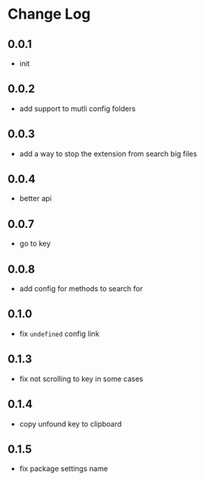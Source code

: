 # Change Log

## 0.0.1

- init

## 0.0.2

- add support to mutli config folders

## 0.0.3

- add a way to stop the extension from search big files

## 0.0.4

- better api

## 0.0.7

- go to key

## 0.0.8

- add config for methods to search for

## 0.1.0

- fix `undefined` config link

## 0.1.3

- fix not scrolling to key in some cases

## 0.1.4

- copy unfound key to clipboard

## 0.1.5

- fix package settings name

